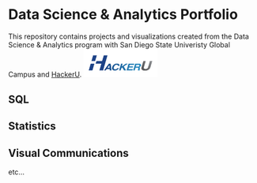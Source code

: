 # Data Science & Analytics Portfolio

This repository contains projects and visualizations created from the Data Science & Analytics program with San Diego State Univeristy Global Campus and [HackerU](https://hackerusa.com/).
<img src="https://github.com/wiazur/data-analytics-portfolio/blob/main/hackeru-logo.png" width="150"/>


## SQL

## Statistics


## Visual Communications


etc…

